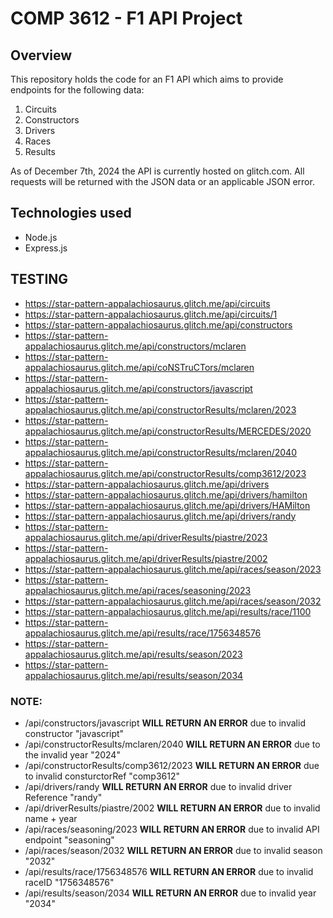 # COMP 3612 - F1 API Project
## Overview
This repository holds the code for an F1 API which aims to provide endpoints for the following data:
1. Circuits
2. Constructors
3. Drivers
4. Races
5. Results

As of December 7th, 2024 the API is currently hosted on glitch.com. All requests will be returned with the JSON data or an applicable JSON error.

## Technologies used
- Node.js
- Express.js


## TESTING
- https://star-pattern-appalachiosaurus.glitch.me/api/circuits
- https://star-pattern-appalachiosaurus.glitch.me/api/circuits/1
- https://star-pattern-appalachiosaurus.glitch.me/api/constructors
- https://star-pattern-appalachiosaurus.glitch.me/api/constructors/mclaren
- https://star-pattern-appalachiosaurus.glitch.me/api/coNSTruCTors/mclaren
- https://star-pattern-appalachiosaurus.glitch.me/api/constructors/javascript
- https://star-pattern-appalachiosaurus.glitch.me/api/constructorResults/mclaren/2023
- https://star-pattern-appalachiosaurus.glitch.me/api/constructorResults/MERCEDES/2020
- https://star-pattern-appalachiosaurus.glitch.me/api/constructorResults/mclaren/2040
- https://star-pattern-appalachiosaurus.glitch.me/api/constructorResults/comp3612/2023
- https://star-pattern-appalachiosaurus.glitch.me/api/drivers
- https://star-pattern-appalachiosaurus.glitch.me/api/drivers/hamilton
- https://star-pattern-appalachiosaurus.glitch.me/api/drivers/HAMilton
- https://star-pattern-appalachiosaurus.glitch.me/api/drivers/randy
- https://star-pattern-appalachiosaurus.glitch.me/api/driverResults/piastre/2023
- https://star-pattern-appalachiosaurus.glitch.me/api/driverResults/piastre/2002
- https://star-pattern-appalachiosaurus.glitch.me/api/races/season/2023
- https://star-pattern-appalachiosaurus.glitch.me/api/races/seasoning/2023
- https://star-pattern-appalachiosaurus.glitch.me/api/races/season/2032
- https://star-pattern-appalachiosaurus.glitch.me/api/results/race/1100
- https://star-pattern-appalachiosaurus.glitch.me/api/results/race/1756348576
- https://star-pattern-appalachiosaurus.glitch.me/api/results/season/2023
- https://star-pattern-appalachiosaurus.glitch.me/api/results/season/2034

### NOTE:
- /api/constructors/javascript **WILL RETURN AN ERROR** due to invalid constructor "javascript"
- /api/constructorResults/mclaren/2040 **WILL RETURN AN ERROR** due to the invalid year "2024"
- /api/constructorResults/comp3612/2023 **WILL RETURN AN ERROR** due to invalid consturctorRef "comp3612"
- /api/drivers/randy **WILL RETURN AN ERROR** due to invalid driver Reference "randy"
- /api/driverResults/piastre/2002 **WILL RETURN AN ERROR** due to invalid name + year
- /api/races/seasoning/2023 **WILL RETURN AN ERROR** due to invalid API endpoint "seasoning"
- /api/races/season/2032 **WILL RETURN AN ERROR** due to invalid season "2032"
- /api/results/race/1756348576 **WILL RETURN AN ERROR** due to invalid raceID "1756348576"
- /api/results/season/2034 **WILL RETURN AN ERROR** due to invalid year "2034"
